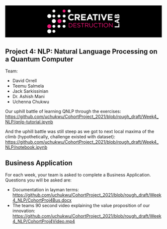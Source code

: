 ![CDL 2021 Cohort Project](../figures/CDL_logo.jpg)
## Project 4: NLP: Natural Language Processing on a Quantum Computer 

Team: 
- David Orrell
- Teemu Salmela
- Jack Sarkissinian
- Dr. Ashish Mani
- Uchenna Chukwu

Our uphill battle of learning QNLP through the exercises: https://github.com/uchukwu/CohortProject_2021/blob/rough_draft/Week4_NLP/qnlp-tutorial.ipynb

And the uphill battle was still steep as we got to next local maxima of the climb (hypothetically, challenge existed with dataset): https://github.com/uchukwu/CohortProject_2021/blob/rough_draft/Week4_NLP/notebook.ipynb

## Business Application
For each week, your team is asked to complete a Business Application. Questions you will be asked are:

* Documentation in layman terms: https://github.com/uchukwu/CohortProject_2021/blob/rough_draft/Week4_NLP/CohortProj4Bus.docx
* The teams 90 second video explaining the value proposition of our innovation: https://github.com/uchukwu/CohortProject_2021/blob/rough_draft/Week4_NLP/CohortProj4Video.mp4
